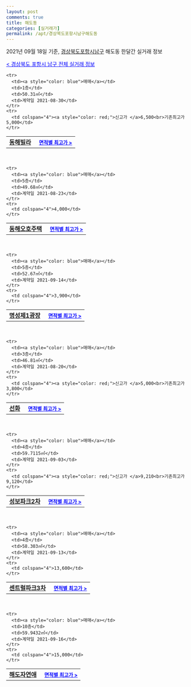 ```yaml
---
layout: post
comments: true
title: 해도동
categories: [실거래가]
permalink: /apt/경상북도포항시남구해도동
---
```


2021년 09월 18일 기준, <a href="/apt/경상북도포항시남구">경상북도포항시남구</a> 해도동 한달간 실거래 정보

<a style="color: blue;" href="/apt/경상북도포항시남구">< 경상북도 포항시 남구 전체 실거래 정보</a>
<!---- start ---->
<table>
  <tr>
    <td colspan="4" style="font-weight: bold;"><a href="/apt/경상북도포항시남구해도동동해빌라">동해빌라</a> &nbsp;&nbsp;&nbsp; <a style="color: blue; font-size: smaller;" href="/apt/경상북도포항시남구해도동동해빌라">면적별 최고가 ></a></td>
  </tr>
    
    <tr>
      <td><a style="color: blue">매매</a></td>
      <td>1층</td>
      <td>50.31㎡</td>
      <td>계약일 2021-08-30</td>
    </tr>
    <tr>
      <td colspan="4"><a style="color: red;">신고가 </a>6,500<br>기존최고가 5,000</td>
    </tr>
      
</table>
<br>
<table>
  <tr>
    <td colspan="4" style="font-weight: bold;"><a href="/apt/경상북도포항시남구해도동동해오호주택">동해오호주택</a> &nbsp;&nbsp;&nbsp; <a style="color: blue; font-size: smaller;" href="/apt/경상북도포항시남구해도동동해오호주택">면적별 최고가 ></a></td>
  </tr>
    
    <tr>
      <td><a style="color: blue">매매</a></td>
      <td>5층</td>
      <td>49.68㎡</td>
      <td>계약일 2021-08-23</td>
    </tr>
    <tr>
      <td colspan="4">4,000</td>
    </tr>
      
</table>
<br>
<table>
  <tr>
    <td colspan="4" style="font-weight: bold;"><a href="/apt/경상북도포항시남구해도동명성제1광장">명성제1광장</a> &nbsp;&nbsp;&nbsp; <a style="color: blue; font-size: smaller;" href="/apt/경상북도포항시남구해도동명성제1광장">면적별 최고가 ></a></td>
  </tr>
    
    <tr>
      <td><a style="color: blue">매매</a></td>
      <td>5층</td>
      <td>52.67㎡</td>
      <td>계약일 2021-09-14</td>
    </tr>
    <tr>
      <td colspan="4">3,900</td>
    </tr>
      
</table>
<br>
<table>
  <tr>
    <td colspan="4" style="font-weight: bold;"><a href="/apt/경상북도포항시남구해도동선화">선화</a> &nbsp;&nbsp;&nbsp; <a style="color: blue; font-size: smaller;" href="/apt/경상북도포항시남구해도동선화">면적별 최고가 ></a></td>
  </tr>
    
    <tr>
      <td><a style="color: blue">매매</a></td>
      <td>3층</td>
      <td>46.81㎡</td>
      <td>계약일 2021-08-20</td>
    </tr>
    <tr>
      <td colspan="4"><a style="color: red;">신고가 </a>5,000<br>기존최고가 3,800</td>
    </tr>
      
</table>
<br>
<table>
  <tr>
    <td colspan="4" style="font-weight: bold;"><a href="/apt/경상북도포항시남구해도동성보파크2차">성보파크2차</a> &nbsp;&nbsp;&nbsp; <a style="color: blue; font-size: smaller;" href="/apt/경상북도포항시남구해도동성보파크2차">면적별 최고가 ></a></td>
  </tr>
    
    <tr>
      <td><a style="color: blue">매매</a></td>
      <td>4층</td>
      <td>59.7115㎡</td>
      <td>계약일 2021-09-03</td>
    </tr>
    <tr>
      <td colspan="4"><a style="color: red;">신고가 </a>9,210<br>기존최고가 9,120</td>
    </tr>
      
</table>
<br>
<table>
  <tr>
    <td colspan="4" style="font-weight: bold;"><a href="/apt/경상북도포항시남구해도동센트럴파크3차">센트럴파크3차</a> &nbsp;&nbsp;&nbsp; <a style="color: blue; font-size: smaller;" href="/apt/경상북도포항시남구해도동센트럴파크3차">면적별 최고가 ></a></td>
  </tr>
    
    <tr>
      <td><a style="color: blue">매매</a></td>
      <td>4층</td>
      <td>58.303㎡</td>
      <td>계약일 2021-09-13</td>
    </tr>
    <tr>
      <td colspan="4">13,600</td>
    </tr>
      
</table>
<br>
<table>
  <tr>
    <td colspan="4" style="font-weight: bold;"><a href="/apt/경상북도포항시남구해도동해도자연애">해도자연애</a> &nbsp;&nbsp;&nbsp; <a style="color: blue; font-size: smaller;" href="/apt/경상북도포항시남구해도동해도자연애">면적별 최고가 ></a></td>
  </tr>
    
    <tr>
      <td><a style="color: blue">매매</a></td>
      <td>10층</td>
      <td>59.9432㎡</td>
      <td>계약일 2021-09-16</td>
    </tr>
    <tr>
      <td colspan="4">15,000</td>
    </tr>
      
</table>
<!---- end ---->
    